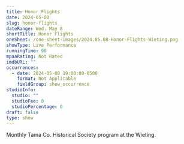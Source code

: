 ```yaml
---
title: Honor Flights
date: 2024-05-08
slug: honor-flights
dateRange: Wed. May 8
shortTitle: Honor Flights
oneSheet: /one-sheet-images/2024.05.08-Honor-Flights-Wieting.png
showType: Live Performance
runningTime: 90
mpaaRating: Not Rated
imdbURL: ""
occurrences:
  - date: 2024-05-08 19:00:00-0500
    format: Not Applicable
    fieldGroup: show_occurrence
studioInfo:
  studio: ""
  studioFee: 0
  studioPercentage: 0
draft: false
type: show
---
```

Monthly Tama Co. Historical Society program at the Wieting.  
